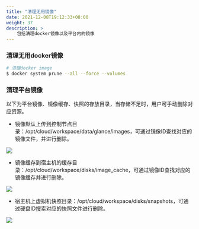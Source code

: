 ```yaml
---
title: "清理无用镜像"
date: 2021-12-08T19:12:33+08:00
weight: 37
description: >
    包括清理docker镜像以及平台内的镜像
---
```


### 清理无用docker镜像

```bash
# 清理docker image
$ docker system prune --all --force --volumes
```

### 清理平台镜像

以下为平台镜像、镜像缓存、快照的存放目录，当存储不足时，用户可手动删除对应资源。

- 镜像默认上传到控制节点目录：/opt/cloud/workspace/data/glance/images，可通过镜像ID查找对应的镜像文件，并进行删除。

![](../images/image.png)

- 镜像缓存到宿主机的缓存目录：/opt/cloud/workspace/disks/image_cache，可通过镜像ID查找对应的镜像缓存并进行删除。

![](../images/imagecache.png)

- 宿主机上虚拟机快照目录：/opt/cloud/workspace/disks/snapshots，可通过硬盘ID搜索对应的快照文件进行删除。

![](../images/snapshot.png)
